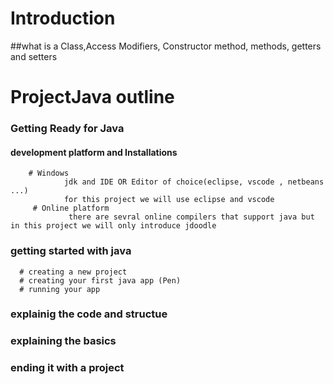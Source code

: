 # Introduction 
   ##what is a Class,Access Modifiers, Constructor method, methods, getters and setters
        


# ProjectJava outline
### Getting Ready for Java
   #### development platform and Installations
        # Windows 
                jdk and IDE OR Editor of choice(eclipse, vscode , netbeans ...)
                for this project we will use eclipse and vscode
         # Online platform 
                 there are sevral online compilers that support java but in this project we will only introduce jdoodle
                    
              
### getting started with java
      # creating a new project
      # creating your first java app (Pen)
      # running your app
### explainig the code and structue 
### explaining the basics 
### ending it with a project 
